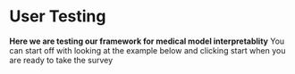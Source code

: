 # User Testing

**Here we are testing our framework for medical model interpretablity**
You can start off with looking at the example below and clicking start when you are ready to take the survey

